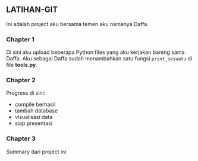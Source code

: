 ## LATIHAN-GIT

Ini adalah project aku bersama temen aku namanya Daffa.

### Chapter 1

Di sini aku upload beberapa Python files yang aku kerjakan bareng sama Daffa. Aku sebagai Daffa sudah menambahkan satu fungsi `print_sesuatu` di file **tools.py**.

### Chapter 2

Progress di sini:
* compile berhasil
* tambah database
* visualisasi data
* siap presentasi

### Chapter 3
Summary dari project ini
